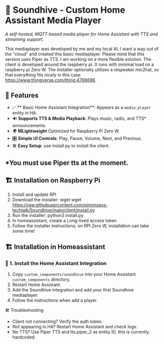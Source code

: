 # 🎵 Soundhive - Custom Home Assistant Media Player
*A self-hosted, MQTT-based media player for Home Assistant with TTS and streaming support.*

This mediaplayer was developed by me and my local AI. I want a way out of the "cloud" and created this basic mediaplayer.
Please mind that this version uses Piper as TTS. I am working on a more flexible solution. The client is developed around the raspberry pi. It runs with minimal load on a raspberry pi Zero W. The installer optionally utilizes a respeaker mic2hat, so that everything fits nicely in this case https://www.thingiverse.com/thing:4766696.

## 🚀 Features
- ✅ ** Basic Home Assistant Integration**: Appears as a `media_player` entity in HA.
- 🔊 **Supports TTS & Media Playback**: Plays music, radio, and TTS* announcements.
- 🌍 **MLightweight** Optimized for Raspberry Pi Zero W.
- 🎛️ **Simple UI Controls**: Play, Pause, Volume, Next, and Previous.
- 🛠️ **Easy Setup**: use install.py to install the client.

*You must use Piper tts at the moment.
---
## 🏗️ Installation on Raspberry Pi
1. Install and update RPI
2. Download the installer: wget wget https://raw.githubusercontent.com/simonsays-techtalk/Soundhive/main/client/install.py
3. Run the installer: python3 install.py
4. In homeassistant, create a Long-lived access token
5. Follow the installer instructions, on RPI Zero W, installation can take some time!

## 🏗️ Installation in Homeassistant

### 📌 1. Install the Home Assistant Integration
1. Copy `custom_components/soundhive` into your Home Assistant `custom_components` directory.
2. Restart Home Assistant.
3. Add the Soundhive integration and add your first Soundhive mediaplayer.
4. Follow the instructions when add a player.

🛠️ Troubleshooting
- Client not connecting? Verify the auth token.
- Not appearing in HA? Restart Home Assistant and check logs.
- No TTS? Use Piper TTS and tts.piper_2 as entity ID, this is currently hardcoded.
